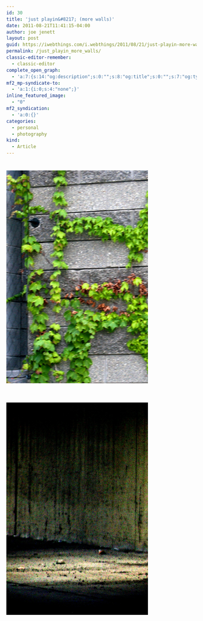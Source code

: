 ```yaml
---
id: 30
title: 'just playin&#8217; (more walls)'
date: 2011-08-21T11:41:15-04:00
author: joe jenett
layout: post
guid: https://iwebthings.com/i.webthings/2011/08/21/just-playin-more-walls/
permalink: /just_playin_more_walls/
classic-editor-remember:
  - classic-editor
complete_open_graph:
  - 'a:7:{s:14:"og:description";s:0:"";s:8:"og:title";s:0:"";s:7:"og:type";s:0:"";s:12:"twitter:card";s:7:"summary";s:15:"twitter:creator";s:0:"";s:19:"twitter:description";s:0:"";s:8:"og:image";s:0:"";}'
mf2_mp-syndicate-to:
  - 'a:1:{i:0;s:4:"none";}'
inline_featured_image:
  - "0"
mf2_syndication:
  - 'a:0:{}'
categories:
  - personal
  - photography
kind:
  - Article
---
```

<img style="border: none; margin: 24px 0; width: 375px;" src="/images/greenwall.jpg" alt="greenwall" />

<img style="border: none; margin: 24px 0; width: 375px;" src="/images/rocky.jpg" alt="rocky" />